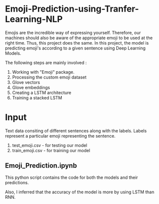 # Emoji-Prediction-using-Tranfer-Learning-NLP

Emojis are the incredible way of expressing yourself. Therefore, our machines should also be aware of the appropriate emoji to be used at the right time. Thus, this project does the same.
In this project, the model is predicting emoji's according to a given sentence using Deep Learning Models.

The following steps are mainly involved :
1. Working with "Emoji" package.
2. Processing the custom emoji dataset
3. Glove vectors
4. Glove embeddings
5. Creating a LSTM architecture
6. Training a stacked LSTM

# Input
Text data consiting of different sentences along with the labels. Labels represent a particular emoji representing the sentence.

1. test_emoji.csv - for testing our model
2. train_emoji.csv - for training our model

## Emoji_Prediction.ipynb
This python script contains the code for both the models and their predictions.

Also, I inferred that the accuracy of the model is more by using LSTM than RNN.

